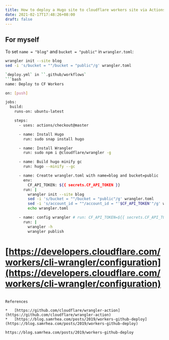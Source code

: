 ```yaml
---
title: How to deploy a Hugo site to cloudflare workers site via Actions Workflow
date: 2021-02-17T17:48:26+08:00
draft: false
---
```



## For myself

To set ``name = "blog"`` and ``bucket = "public"`` in ``wrangler.toml``:
```bash
wrangler init --site blog
sed -i 's/bucket = ""/bucket = "public"/g' wrangler.toml

`deploy.yml` in ``.github/workflows`
```bash
name: Deploy to CF Workers

on: [push]

jobs:
  build:
    runs-on: ubuntu-latest

    steps:
      - uses: actions/checkout@master

      - name: Install Hugo
        run: sudo snap install hugo

      - name: Install Wrangler
        run: sudo npm i @cloudflare/wrangler -g

      - name: Build hugo minify gc
        run: hugo --minify --gc

      - name: Creatte wrangler.toml with name=blog and bucket=public
        env:
          CF_API_TOKEN: ${{ secrets.CF_API_TOKEN }}
        run: |
          wrangler init --site blog
          sed -i 's/bucket = ""/bucket = "public"/g' wrangler.toml
          sed -i 's/account_id = ""/account_id = "'$CF_API_TOKEN'"/g' wrangler.toml
          echo wrangler.toml

      - name: config wrangler # run: CF_API_TOKEN=${{ secrets.CF_API_TOKEN }} wrangler publish
        run: |
          wrangler -h
          wrangler publish
```

# [https://developers.cloudflare.com/workers/cli-wrangler/configuration](https://developers.cloudflare.com/workers/cli-wrangler/configuration)
```

References

*   [https://github.com/cloudflare/wrangler-action](https://github.com/cloudflare/wrangler-action)
*   [https://blog.samrhea.com/posts/2019/workers-github-deploy](https://blog.samrhea.com/posts/2019/workers-github-deploy)

https://blog.samrhea.com/posts/2019/workers-github-deploy